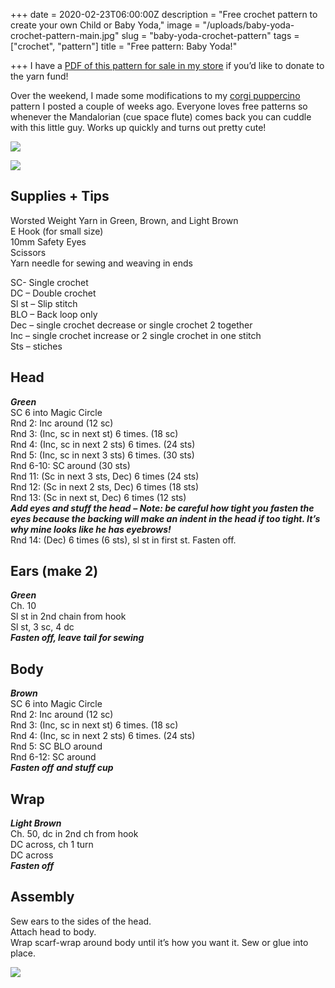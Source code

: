 +++
date = 2020-02-23T06:00:00Z
description = "Free crochet pattern to create your own Child or Baby Yoda,"
image = "/uploads/baby-yoda-crochet-pattern-main.jpg"
slug = "baby-yoda-crochet-pattern"
tags = ["crochet", "pattern"]
title = "Free pattern: Baby Yoda!"

+++
I have a [PDF of this pattern for sale in my store](https://www.ravelry.com/patterns/library/grogu-the-child-pattern) if you’d like to donate to the yarn fund!

Over the weekend, I made some modifications to my [corgi puppercino](https://craftycody.com/crochet/corgi-free-crochet-pattern/) pattern I posted a couple of weeks ago. Everyone loves free patterns so whenever the Mandalorian (cue space flute) comes back you can cuddle with this little guy. Works up quickly and turns out pretty cute!

![](/uploads/baby-yoda-crochet-outside.jpg)

![](/uploads/baby-yoda-crochet-space.jpg)

## Supplies + Tips

Worsted Weight Yarn in Green, Brown, and Light Brown  
E Hook (for small size)  
10mm Safety Eyes  
Scissors  
Yarn needle for sewing and weaving in ends

SC- Single crochet  
DC – Double crochet  
Sl st – Slip stitch  
BLO – Back loop only  
Dec – single crochet decrease or single crochet 2 together  
Inc – single crochet increase or 2 single crochet in one stitch  
Sts – stiches

## Head

**_Green_**  
SC 6 into Magic Circle  
Rnd 2: Inc around (12 sc)  
Rnd 3: (Inc, sc in next st) 6 times. (18 sc)  
Rnd 4: (Inc, sc in next 2 sts) 6 times. (24 sts)  
Rnd 5: (Inc, sc in next 3 sts) 6 times. (30 sts)  
Rnd 6-10: SC around (30 sts)  
Rnd 11: (Sc in next 3 sts, Dec) 6 times (24 sts)  
Rnd 12: (Sc in next 2 sts, Dec) 6 times (18 sts)  
Rnd 13: (Sc in next st, Dec) 6 times (12 sts)  
**_Add eyes and stuff the head_** **_– Note: be careful how tight you fasten the eyes because the backing will make an indent in the head if too tight. It’s why mine looks like he has eyebrows!_**  
Rnd 14: (Dec) 6 times (6 sts), sl st in first st. Fasten off.

## Ears (make 2)

**_Green_**  
Ch. 10  
Sl st in 2nd chain from hook  
Sl st, 3 sc, 4 dc  
**_Fasten off, leave tail for sewing_**

## Body

**_Brown_**  
SC 6 into Magic Circle  
Rnd 2: Inc around (12 sc)  
Rnd 3: (Inc, sc in next st) 6 times. (18 sc)  
Rnd 4: (Inc, sc in next 2 sts) 6 times. (24 sts)  
Rnd 5: SC BLO around  
Rnd 6-12: SC around  
**_Fasten off_** **_and stuff cup_**

## Wrap

**_Light Brown_**  
Ch. 50, dc in 2nd ch from hook  
DC across, ch 1 turn  
DC across  
**_Fasten off_**

## Assembly

Sew ears to the sides of the head.  
Attach head to body.  
Wrap scarf-wrap around body until it’s how you want it. Sew or glue into place.

![](/uploads/baby-yoda-crochet-pattern-main.jpg)